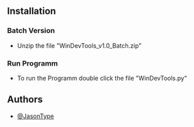## Installation

### Batch Version


- Unzip the file "WinDevTools_v1.0_Batch.zip"

### Run Programm

- To run the Programm double click the file "WinDevTools.py"


    
## Authors
- [@JasonType](https://www.github.com/JasonType)

